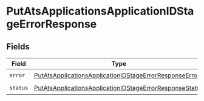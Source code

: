 # PutAtsApplicationsApplicationIDStageErrorResponse


## Fields

| Field                                                                                                                                     | Type                                                                                                                                      | Required                                                                                                                                  | Description                                                                                                                               |
| ----------------------------------------------------------------------------------------------------------------------------------------- | ----------------------------------------------------------------------------------------------------------------------------------------- | ----------------------------------------------------------------------------------------------------------------------------------------- | ----------------------------------------------------------------------------------------------------------------------------------------- |
| `error`                                                                                                                                   | [PutAtsApplicationsApplicationIDStageErrorResponseError](../../models/shared/putatsapplicationsapplicationidstageerrorresponseerror.md)   | :heavy_check_mark:                                                                                                                        | N/A                                                                                                                                       |
| `status`                                                                                                                                  | [PutAtsApplicationsApplicationIDStageErrorResponseStatus](../../models/shared/putatsapplicationsapplicationidstageerrorresponsestatus.md) | :heavy_check_mark:                                                                                                                        | N/A                                                                                                                                       |